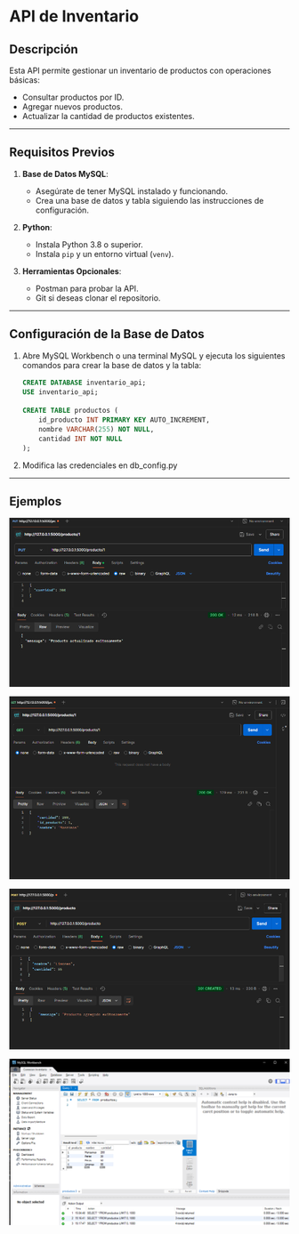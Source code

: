 # API de Inventario

## Descripción

Esta API permite gestionar un inventario de productos con operaciones básicas:

- Consultar productos por ID.
- Agregar nuevos productos.
- Actualizar la cantidad de productos existentes.

---

## Requisitos Previos

1. **Base de Datos MySQL**:

   - Asegúrate de tener MySQL instalado y funcionando.
   - Crea una base de datos y tabla siguiendo las instrucciones de configuración.

2. **Python**:

   - Instala Python 3.8 o superior.
   - Instala `pip` y un entorno virtual (`venv`).

3. **Herramientas Opcionales**:
   - Postman para probar la API.
   - Git si deseas clonar el repositorio.

---

## Configuración de la Base de Datos

1. Abre MySQL Workbench o una terminal MySQL y ejecuta los siguientes comandos para crear la base de datos y la tabla:

   ```sql
   CREATE DATABASE inventario_api;
   USE inventario_api;

   CREATE TABLE productos (
       id_producto INT PRIMARY KEY AUTO_INCREMENT,
       nombre VARCHAR(255) NOT NULL,
       cantidad INT NOT NULL
   );
   ```

2. Modifica las credenciales en db_config.py

---

## Ejemplos

![alt text](image.png)

![alt text](image-1.png)

![alt text](image-2.png)

![alt text](image-3.png)

